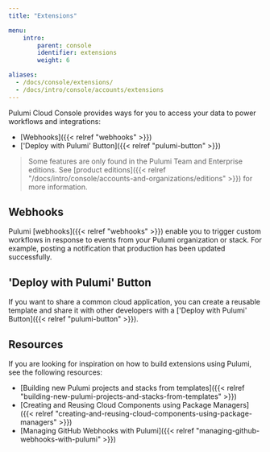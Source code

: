 ```yaml
---
title: "Extensions"

menu:
    intro:
        parent: console
        identifier: extensions
        weight: 6

aliases: 
  - /docs/console/extensions/
  - /docs/intro/console/accounts/extensions
---
```


Pulumi Cloud Console provides ways for you to access your data to power workflows
and integrations:


* [Webhooks]({{< relref "webhooks" >}})
* ['Deploy with Pulumi' Button]({{< relref "pulumi-button" >}})

> Some features are only found in the Pulumi Team and Enterprise editions. See
> [product editions]({{< relref "/docs/intro/console/accounts-and-organizations/editions" >}}) for more information.

## Webhooks

Pulumi [webhooks]({{< relref "webhooks" >}}) enable you to trigger custom workflows
in response to events from your Pulumi organization or stack. For example, posting
a notification that production has been updated successfully.

## 'Deploy with Pulumi' Button

If you want to share a common cloud application, you can create a reusable
template and share it with other developers with a
['Deploy with Pulumi' Button]({{< relref "pulumi-button" >}}).

## Resources

If you are looking for inspiration on how to build extensions using Pulumi,
see the following resources:

- [Building new Pulumi projects and stacks from templates]({{< relref "building-new-pulumi-projects-and-stacks-from-templates" >}})
- [Creating and Reusing Cloud Components using Package Managers]({{< relref "creating-and-reusing-cloud-components-using-package-managers" >}})
- [Managing GitHub Webhooks with Pulumi]({{< relref "managing-github-webhooks-with-pulumi" >}})
